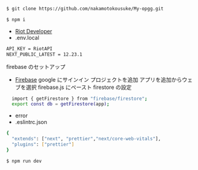 ```bash
$ git clone https://github.com/nakamotokousuke/My-opgg.git
```

```bash
$ npm i
```

- [Riot Developer](https://developer.riotgames.com)
- .env.local

```bash
API_KEY = RiotAPI
NEXT_PUBLIC_LATEST = 12.23.1
```

firebase のセットアップ

- [Firebase](https://firebase.google.com)
  google にサインイン
  プロジェクトを追加
  アプリを追加からウェブを選択
  firebase.js にペースト
  firestore の設定

```bash
  import { getFirestore } from "firebase/firestore";
  export const db = getFirestore(app);
```

- error
- .eslintrc.json

```bash
{
  "extends": ["next", "prettier","next/core-web-vitals"],
  "plugins": ["prettier"]
}
```

```bash
$ npm run dev
```

